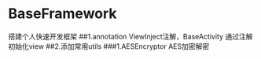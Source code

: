 # BaseFramework
搭建个人快速开发框架
##1.annotation ViewInject注解，BaseActivity 通过注解初始化view
##2.添加常用utils
###1.AESEncryptor AES加密解密
###
###
###
###
###
###
###
###
###
###
###
###
###
###
###
###
###

